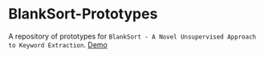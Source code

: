 # BlankSort-Prototypes
A repository of prototypes for ``BlankSort - A Novel Unsupervised Approach to Keyword Extraction``.
[Demo](https://kentonishi.github.io/BlankSort-Prototypes/)